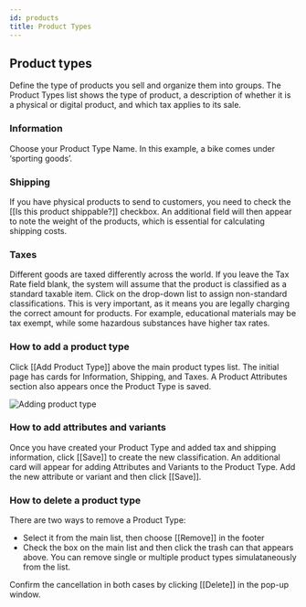 ```yaml
---
id: products
title: Product Types
---
```


## Product types

Define the type of products you sell and organize them into groups. The Product Types list shows the type of product, a description of whether it is a physical or digital product, and which tax applies to its sale.

### Information

Choose your Product Type Name. In this example, a bike comes under ‘sporting goods’.

### Shipping

If you have physical products to send to customers, you need to check the [[Is&nbsp;this&nbsp;product&nbsp;shippable?]] checkbox. An additional field will then appear to note the weight of the products, which is essential for calculating shipping costs.

### Taxes

Different goods are taxed differently across the world. If you leave the Tax Rate field blank, the system will assume that the product is classified as a standard taxable item. Click on the drop-down list to assign non-standard classifications. This is very important, as it means you are legally charging the correct amount for products. For example, educational materials may be tax exempt, while some hazardous substances have higher tax rates.


### How to add a product type

Click [[Add&nbsp;Product&nbsp;Type]] above the main product types list. The initial page has cards for Information, Shipping, and Taxes. A Product Attributes section also appears once the Product Type is saved.

![Adding product type](assets/dashboard-config/2.png)

### How to add attributes and variants

Once you have created your Product Type and added tax and shipping information, click [[Save]] to create the new classification. An additional card will appear for adding Attributes and Variants to the Product Type. Add the new attribute or variant and then click [[Save]]. 

### How to delete a product type

There are two ways to remove a Product Type:

- Select it from the main list, then choose [[Remove]] in the footer
- Check the box on the main list and then click the trash can that appears above. You can remove single or multiple product types simulataneously from the list.

Confirm the cancellation in both cases by clicking [[Delete]] in the pop-up window.
